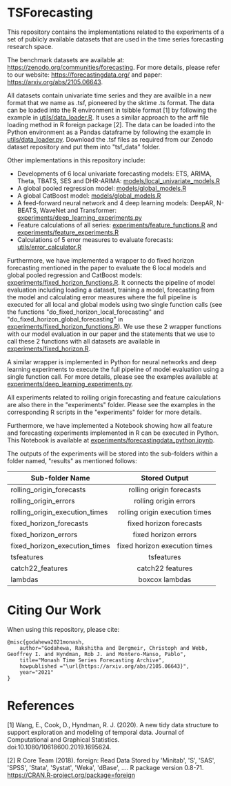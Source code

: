 # TSForecasting
This repository contains the implementations related to the experiments of a set of publicly available datasets that are used in the time series forecasting research space.

The benchmark datasets are available at: https://zenodo.org/communities/forecasting. For more details, please refer to our website: https://forecastingdata.org/ and paper: https://arxiv.org/abs/2105.06643.

All datasets contain univariate time series and they are availble in a new format that we name as .tsf, pioneered by the sktime .ts format. The data can be loaded into the R environment in tsibble format [1] by following the example in [utils/data_loader.R](https://github.com/rakshitha123/TSForecasting/blob/master/utils/data_loader.R). It uses a similar approach to the arff file loading method in R foreign package [2]. The data can be loaded into the Python environment as a Pandas dataframe by following the example in [utils/data_loader.py](https://github.com/rakshitha123/TSForecasting/blob/master/utils/data_loader.py). Download the .tsf files as required from our Zenodo dataset repository and put them into "tsf_data" folder.

Other implementations in this repository include: 
 - Developments of 6 local univariate forecasting models: ETS, ARIMA, Theta, TBATS, SES and DHR-ARIMA: [models/local_univariate_models.R](https://github.com/rakshitha123/TSForecasting/blob/master/models/local_univariate_models.R)
 - A global pooled regression model: [models/global_models.R](https://github.com/rakshitha123/TSForecasting/blob/master/models/global_models.R)
 - A global CatBoost model: [models/global_models.R](https://github.com/rakshitha123/TSForecasting/blob/master/models/global_models.R)
 - A feed-forward neural network and 4 deep learning models: DeepAR, N-BEATS, WaveNet and Transformer: [experiments/deep_learning_experiments.py](https://github.com/rakshitha123/TSForecasting/blob/master/experiments/deep_learning_experiments.py)
 - Feature calculations of all series: [experiments/feature_functions.R](https://github.com/rakshitha123/TSForecasting/blob/master/experiments/feature_functions.R) and [experiments/feature_experiments.R](https://github.com/rakshitha123/TSForecasting/blob/master/experiments/feature_experiments.R)
 - Calculations of 5 error measures to evaluate forecasts: [utils/error_calculator.R](https://github.com/rakshitha123/TSForecasting/blob/master/utils/error_calculator.R) 

Furthermore, we have implemented a wrapper to do fixed horizon forecasting mentioned in the paper to evaluate the 6 local models and global pooled regression and CatBoost models: [experiments/fixed_horizon_functions.R](https://github.com/rakshitha123/TSForecasting/blob/master/experiments/fixed_horizon_functions.R). It connects the pipeline of model evaluation including loading a dataset, training a model, forecasting from the model and calculating error measures where the full pipeline is executed for all local and global models using two single function calls (see the functions "do_fixed_horizon_local_forecasting" and "do_fixed_horizon_global_forecasting" in [experiments/fixed_horizon_functions.R](https://github.com/rakshitha123/TSForecasting/blob/master/experiments/fixed_horizon_functions.R)). We use these 2 wrapper functions with our model evaluation in our paper and the statements that we use to call these 2 functions with all datasets are available in [experiments/fixed_horizon.R](https://github.com/rakshitha123/TSForecasting/blob/master/experiments/fixed_horizon.R). 

A similar wrapper is implemented in Python for neural networks and deep learning experiments to execute the full pipeline of model evaluation using a single function call. For more details, please see the examples available at [experiments/deep_learning_experiments.py](https://github.com/rakshitha123/TSForecasting/blob/master/experiments/deep_learning_experiments.py).

All experiments related to rolling origin forecasting and feature calculations are also there in the "experiments" folder. Please see the examples in the corresponding R scripts in the "experiments" folder for more details. 

Furthermore, we have implemented a Notebook showing how all feature and forecasting experiments implemented in R can be executed in Python. This Notebook is available at [experiments/forecastingdata_python.ipynb](https://github.com/rakshitha123/TSForecasting/blob/master/experiments/forecastingdata_python.ipynb).


The outputs of the experiments will be stored into the sub-folders within a folder named, "results" as mentioned follows:

| Sub-folder Name               | Stored Output                  | 
|-------------------------------|:------------------------------:|
| rolling_origin_forecasts      | rolling origin forecasts       |
| rolling_origin_errors         | rolling origin errors          |
| rolling_origin_execution_times| rolling origin execution times |
| fixed_horizon_forecasts       | fixed horizon forecasts        |
| fixed_horizon_errors          | fixed horizon errors           |
| fixed_horizon_execution_times | fixed horizon execution times  |
| tsfeatures                    | tsfeatures                     |
| catch22_features              | catch22 features               |
| lambdas                       | boxcox lambdas                 |


# Citing Our Work
When using this repository, please cite:

```{r} 
@misc{godahewa2021monash,
    author="Godahewa, Rakshitha and Bergmeir, Christoph and Webb, Geoffrey I. and Hyndman, Rob J. and Montero-Manso, Pablo",
    title="Monash Time Series Forecasting Archive",
    howpublished ="\url{https://arxiv.org/abs/2105.06643}",
    year="2021"
}
```

# References
[1] Wang, E., Cook, D., Hyndman, R. J. (2020). A new tidy data structure to support exploration and modeling of temporal data. Journal of Computational and Graphical Statistics. doi:10.1080/10618600.2019.1695624.

[2] R Core Team (2018). foreign: Read Data Stored by 'Minitab', 'S', 'SAS', 'SPSS', 'Stata', 'Systat', 'Weka', 'dBase', .... R package version 0.8-71. https://CRAN.R-project.org/package=foreign

